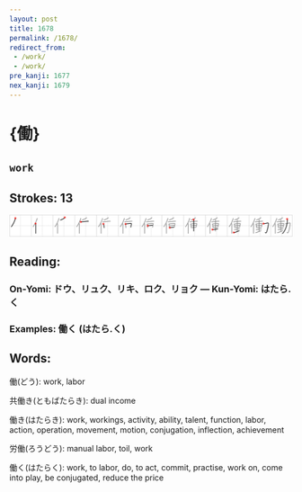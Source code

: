```yaml
---
layout: post
title: 1678
permalink: /1678/
redirect_from:
 - /work/
 - /work/
pre_kanji: 1677
nex_kanji: 1679
---
```


# {働}

## `work`

## Strokes: 13

<div class="stroke"><img src="../images/E5838D.png" /></div>

## Reading:

### On-Yomi: ドウ、リュク、リキ、ロク、リョク &mdash; Kun-Yomi: はたら.く

### Examples: 働く (はたら.く)

## Words:

働(どう): work, labor

共働き(ともばたらき): dual income

働き(はたらき): work, workings, activity, ability, talent, function, labor, action, operation, movement, motion, conjugation, inflection, achievement

労働(ろうどう): manual labor, toil, work

働く(はたらく): work, to labor, do, to act, commit, practise, work on, come into play, be conjugated, reduce the price
